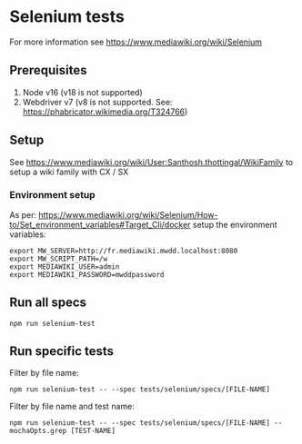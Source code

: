 # Selenium tests

For more information see https://www.mediawiki.org/wiki/Selenium

## Prerequisites
1. Node v16 (v18 is not supported)
2. Webdriver v7 (v8 is not supported. See: https://phabricator.wikimedia.org/T324766)

## Setup

See https://www.mediawiki.org/wiki/User:Santhosh.thottingal/WikiFamily to setup a wiki family with CX / SX

### Environment setup

As per: https://www.mediawiki.org/wiki/Selenium/How-to/Set_environment_variables#Target_Cli/docker setup the environment
variables:
```
export MW_SERVER=http://fr.mediawiki.mwdd.localhost:8080
export MW_SCRIPT_PATH=/w
export MEDIAWIKI_USER=admin
export MEDIAWIKI_PASSWORD=mwddpassword
```

## Run all specs

    npm run selenium-test

## Run specific tests

Filter by file name:

    npm run selenium-test -- --spec tests/selenium/specs/[FILE-NAME]

Filter by file name and test name:

    npm run selenium-test -- --spec tests/selenium/specs/[FILE-NAME] --mochaOpts.grep [TEST-NAME]

